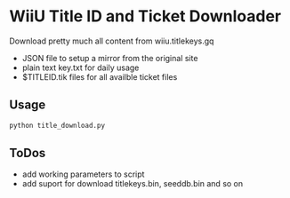 # WiiU Title ID and Ticket Downloader
Download pretty much all content from wiiu.titlekeys.gq
* JSON file to setup a mirror from the original site
* plain text key.txt for daily usage
* $TITLEID.tik files for all availble ticket files

## Usage
```bash
python title_download.py
```

## ToDos
* add working parameters to script
* add suport for download titlekeys.bin, seeddb.bin and so on
